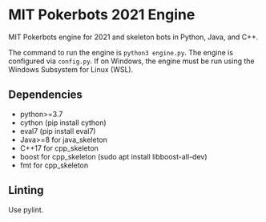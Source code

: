 # MIT Pokerbots 2021 Engine
MIT Pokerbots engine for 2021 and skeleton bots in Python, Java, and C++.

The command to run the engine is ```python3 engine.py```. The engine is configured via ```config.py```. If on Windows, the engine must be run using the Windows Subsystem for Linux (WSL).

## Dependencies
 - python>=3.7
 - cython (pip install cython)
 - eval7 (pip install eval7)
 - Java>=8 for java_skeleton
 - C++17 for cpp_skeleton
 - boost for cpp_skeleton (sudo apt install libboost-all-dev)
 - fmt for cpp_skeleton

## Linting
Use pylint.
